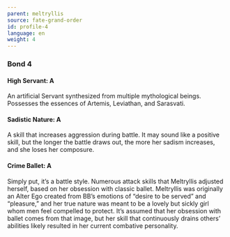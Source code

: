 ```yaml
---
parent: meltryllis
source: fate-grand-order
id: profile-4
language: en
weight: 4
---
```


### Bond 4

#### High Servant: A

An artificial Servant synthesized from multiple mythological beings. Possesses the essences of Artemis, Leviathan, and Sarasvati.

#### Sadistic Nature: A

A skill that increases aggression during battle. It may sound like a positive skill, but the longer the battle draws out, the more her sadism increases, and she loses her composure.

#### Crime Ballet: A

Simply put, it’s a battle style.
Numerous attack skills that Meltryllis adjusted herself, based on her obsession with classic ballet.
Meltryllis was originally an Alter Ego created from BB’s emotions of “desire to be served” and “pleasure,” and her true nature was meant to be a lovely but sickly girl whom men feel compelled to protect. It’s assumed that her obsession with ballet comes from that image, but her skill that continuously drains others’ abilities likely resulted in her current combative personality.

